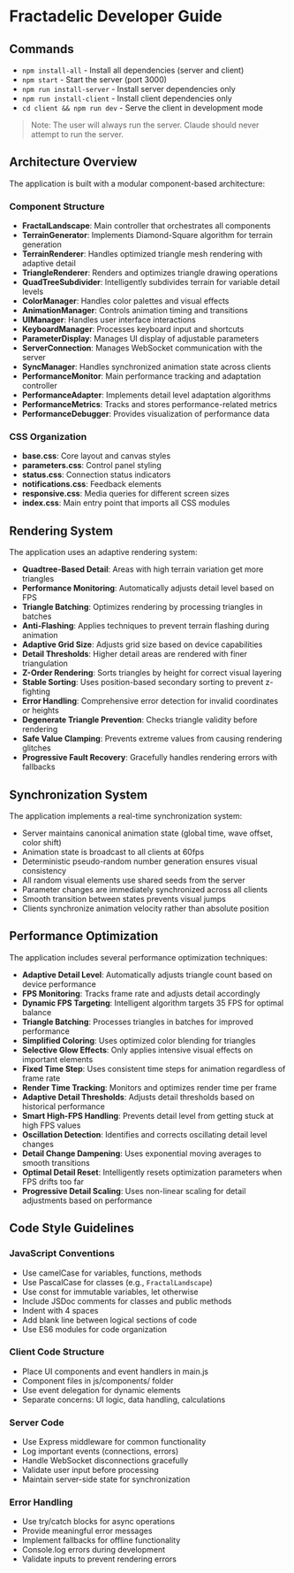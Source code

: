 # Fractadelic Developer Guide

## Commands
- `npm install-all` - Install all dependencies (server and client)
- `npm start` - Start the server (port 3000)
- `npm run install-server` - Install server dependencies only
- `npm run install-client` - Install client dependencies only
- `cd client && npm run dev` - Serve the client in development mode

> Note: The user will always run the server. Claude should never attempt to run the server.

## Architecture Overview

The application is built with a modular component-based architecture:

### Component Structure
- **FractalLandscape**: Main controller that orchestrates all components
- **TerrainGenerator**: Implements Diamond-Square algorithm for terrain generation
- **TerrainRenderer**: Handles optimized triangle mesh rendering with adaptive detail
- **TriangleRenderer**: Renders and optimizes triangle drawing operations
- **QuadTreeSubdivider**: Intelligently subdivides terrain for variable detail levels
- **ColorManager**: Handles color palettes and visual effects
- **AnimationManager**: Controls animation timing and transitions
- **UIManager**: Handles user interface interactions
- **KeyboardManager**: Processes keyboard input and shortcuts
- **ParameterDisplay**: Manages UI display of adjustable parameters
- **ServerConnection**: Manages WebSocket communication with the server
- **SyncManager**: Handles synchronized animation state across clients
- **PerformanceMonitor**: Main performance tracking and adaptation controller
- **PerformanceAdapter**: Implements detail level adaptation algorithms
- **PerformanceMetrics**: Tracks and stores performance-related metrics
- **PerformanceDebugger**: Provides visualization of performance data

### CSS Organization
- **base.css**: Core layout and canvas styles
- **parameters.css**: Control panel styling
- **status.css**: Connection status indicators
- **notifications.css**: Feedback elements
- **responsive.css**: Media queries for different screen sizes
- **index.css**: Main entry point that imports all CSS modules

## Rendering System

The application uses an adaptive rendering system:

- **Quadtree-Based Detail**: Areas with high terrain variation get more triangles
- **Performance Monitoring**: Automatically adjusts detail level based on FPS
- **Triangle Batching**: Optimizes rendering by processing triangles in batches
- **Anti-Flashing**: Applies techniques to prevent terrain flashing during animation
- **Adaptive Grid Size**: Adjusts grid size based on device capabilities
- **Detail Thresholds**: Higher detail areas are rendered with finer triangulation
- **Z-Order Rendering**: Sorts triangles by height for correct visual layering
- **Stable Sorting**: Uses position-based secondary sorting to prevent z-fighting
- **Error Handling**: Comprehensive error detection for invalid coordinates or heights
- **Degenerate Triangle Prevention**: Checks triangle validity before rendering
- **Safe Value Clamping**: Prevents extreme values from causing rendering glitches
- **Progressive Fault Recovery**: Gracefully handles rendering errors with fallbacks

## Synchronization System

The application implements a real-time synchronization system:

- Server maintains canonical animation state (global time, wave offset, color shift)
- Animation state is broadcast to all clients at 60fps
- Deterministic pseudo-random number generation ensures visual consistency
- All random visual elements use shared seeds from the server
- Parameter changes are immediately synchronized across all clients
- Smooth transition between states prevents visual jumps
- Clients synchronize animation velocity rather than absolute position

## Performance Optimization

The application includes several performance optimization techniques:

- **Adaptive Detail Level**: Automatically adjusts triangle count based on device performance
- **FPS Monitoring**: Tracks frame rate and adjusts detail accordingly
- **Dynamic FPS Targeting**: Intelligent algorithm targets 35 FPS for optimal balance
- **Triangle Batching**: Processes triangles in batches for improved performance
- **Simplified Coloring**: Uses optimized color blending for triangles
- **Selective Glow Effects**: Only applies intensive visual effects on important elements
- **Fixed Time Step**: Uses consistent time steps for animation regardless of frame rate
- **Render Time Tracking**: Monitors and optimizes render time per frame
- **Adaptive Detail Thresholds**: Adjusts detail thresholds based on historical performance
- **Smart High-FPS Handling**: Prevents detail level from getting stuck at high FPS values
- **Oscillation Detection**: Identifies and corrects oscillating detail level changes
- **Detail Change Dampening**: Uses exponential moving averages to smooth transitions
- **Optimal Detail Reset**: Intelligently resets optimization parameters when FPS drifts too far
- **Progressive Detail Scaling**: Uses non-linear scaling for detail adjustments based on performance

## Code Style Guidelines

### JavaScript Conventions
- Use camelCase for variables, functions, methods
- Use PascalCase for classes (e.g., `FractalLandscape`)
- Use const for immutable variables, let otherwise
- Include JSDoc comments for classes and public methods
- Indent with 4 spaces
- Add blank line between logical sections of code
- Use ES6 modules for code organization

### Client Code Structure
- Place UI components and event handlers in main.js
- Component files in js/components/ folder
- Use event delegation for dynamic elements
- Separate concerns: UI logic, data handling, calculations

### Server Code
- Use Express middleware for common functionality
- Log important events (connections, errors)
- Handle WebSocket disconnections gracefully
- Validate user input before processing
- Maintain server-side state for synchronization

### Error Handling
- Use try/catch blocks for async operations
- Provide meaningful error messages
- Implement fallbacks for offline functionality
- Console.log errors during development
- Validate inputs to prevent rendering errors